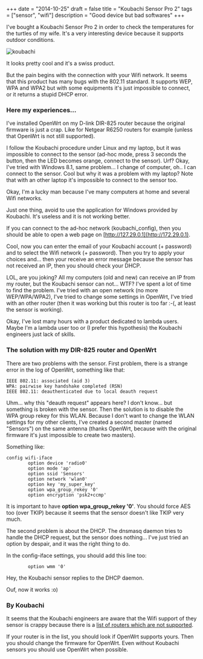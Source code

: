 +++
date = "2014-10-25"
draft = false
title = "Koubachi Sensor Pro 2"
tags = ["sensor", "wifi"]
description = "Good device but bad softwares"
+++

I've bought a Koubachi Sensor Pro 2 in order to check the temperatures for the
turtles of my wife. It's a very interesting device because it supports outdoor
conditions.

![koubachi](/img/koubachi.png)

It looks pretty cool and it's a swiss product.

But the pain begins with the connection with your Wifi network. It seems that
this product has many bugs with the 802.11 standard. It supports WEP, WPA and
WPA2 but with some equipments it's just impossible to connect, or it returns a
stupid DHCP error.

### Here my experiences...

I've installed OpenWrt on my D-link DIR-825 router because the original firmware
is just a crap. Like for Netgear R6250 routers for example (unless that OpenWrt
is not still supported).

I follow the Koubachi procedure under Linux and my laptop, but it was impossible
to connect to the sensor (ad-hoc mode, press 3 seconds the button, then the LED
becomes orange, connect to the sensor). Urf? Okay, I've tried with Windows 8.1,
same problem... I change of computer, oh.. I can connect to the sensor. Cool but
why it was a problem with my laptop? Note that with an other laptop it's
impossible to connect to the sensor too.

Okay, I'm a lucky man because I've many computers at home and several Wifi
networks.

Just one thing, avoid to use the application for Windows provided by Koubachi.
It's useless and it is not working better.

If you can connect to the ad-hoc network (koubachi_config), then you should be
able to open a web page on [http://127.29.0.1](http://172.29.0.1).

Cool, now you can enter the email of your Koubachi account (+ password) and to
select the Wifi network (+ password). Then you try to apply your choices and...
then your receive an error message because the sensor has not received an IP,
then you should check your DHCP.

LOL, are you joking? All my computers (old and new) can receive an IP from my
router, but the Koubachi sensor can not... WTF? I've spent a lot of time to find
the problem. I've tried with an open network (no more WEP/WPA/WPA2), I've tried
to change some settings in OpenWrt, I've tried with an other router (then it was
working but this router is too far :-(, at least the sensor is working).

Okay, I've lost many hours with a product dedicated to lambda users. Maybe I'm a
lambda user too or (I prefer this hypothesis) the Koubachi engineers just lack
of skills.

### The solution with my DIR-825 router and OpenWrt

There are two problems with the sensor. First problem, there is a strange error
in the log of OpenWrt, something like that:

```text
IEEE 802.11: associated (aid 3)
WPA: pairwise key handshake completed (RSN)
IEEE 802.11: deauthenticated due to local deauth request
```

Uhm... why this "deauth request" appears here? I don't know... but something is
broken with the sensor. Then the solution is to disable the WPA group rekey for
this WLAN. Because I don't want to change the WLAN settings for my other
clients, I've created a second master (named "Sensors") on the same antenna
(thanks OpenWrt, because with the original firmware it's just impossible to
create two masters).

Something like:

```text
config wifi-iface
        option device 'radio0'
        option mode 'ap'
        option ssid 'Sensors'
        option network 'wlan0'
        option key 'my_super_key'
        option wpa_group_rekey '0'
        option encryption 'psk2+ccmp'
```

It is important to have **option wpa_group_rekey '0'**. You should force AES too
(over TKIP) because it seems that the sensor doesn't like TKIP very much.

The second problem is about the DHCP. The dnsmasq daemon tries to handle the
DHCP request, but the sensor does nothing... I've just tried an option by
despair, and it was the right thing to do.

In the config-iface settings, you should add this line too:

```text
        option wmm '0'
```

Hey, the Koubachi sensor replies to the DHCP daemon.

Ouf, now it works :o)

### By Koubachi

It seems that the Koubachi engineers are aware that the Wifi support of they
sensor is crappy because there is a
[list of routers which are not supported](http://support.koubachi.com/customer/portal/articles/875486).

If your router is in the list, you should look if OpenWrt supports yours. Then
you should change the firmware for OpenWrt. Even without Koubachi sensors you
should use OpenWrt when possible.
